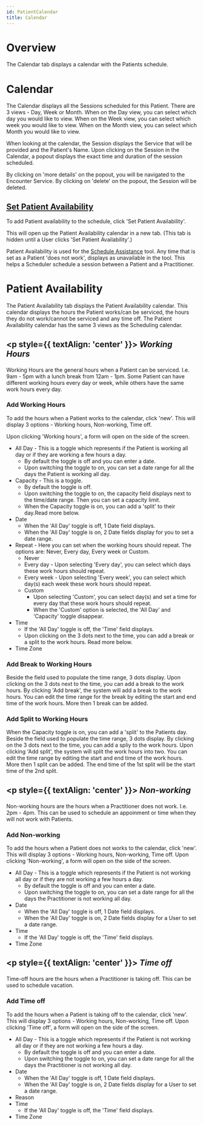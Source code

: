 ```yaml
---
id: PatientCalendar
title: Calendar
---
```

# Overview

The Calendar tab displays a calendar with the Patients schedule.   

# Calendar

The Calendar displays all the Sessions scheduled for this Patient. There are 3 views - Day, Week or Month. When on the Day view, you can select which day you would like to view. When on the Week view, you can select which week you would like to view. When on the Month view, you can select which Month you would like to view.

When looking at the calendar, the Session displays the Service that will be provided and the Patient's Name. Upon clicking on the Session in the Calendar, a popout displays the exact time and duration of the session scheduled. 

By clicking on 'more details' on the popout, you will be navigated to the Encounter Service. By clicking on 'delete' on the popout, the Session will be deleted.

 ## <u> Set Patient Availability </u>
 
 To add Patient availability to the schedule, click 'Set Patient Availability'. 
 
 This will open up the Patient Availability calendar in a new tab. (This tab is hidden until a User clicks 'Set Patient Availability'.)

Patient Availability is used for the [Schedule Assistance](../Scheduling/ScheduleAssistance.md) tool. Any time that is set as a Patient 'does not work', displays as unavailable in the tool. This helps a Scheduler schedule a session between a Patient and a Practitioner. 

# Patient Availability

The Patient Availability tab displays the Patient Availability calendar. This calendar displays the hours the Patient works/can be serviced, the hours they do not work/cannot be serviced and any time off. The Patient Availability calendar has the same 3 views as the Scheduling calendar. 


## <p style={{ textAlign: 'center' }}><i> Working Hours </i> </p>
  
Working Hours are the general hours when a Patient can be serviced. I.e. 9am - 5pm with a lunch break from 12am - 1pm. Some Patient can have different working hours every day or week, while others have the same work hours every day. 

### Add Working Hours

To add the hours when a Patient works to the calendar, click 'new'. This will display 3 options - Working hours, Non-working, Time off. 

Upon clicking 'Working hours', a form will open on the side of the screen. 

- All Day - This is a toggle which represents if the Patient is working all day or if they are working a few hours a day. 
    - By default the toggle is off and you can enter a date.
    - Upon switching the toggle to on, you can set a date range for all the days the Patient is working all day.
- Capacity - This is a toggle. 
    - By default the toggle is off.
    - Upon switching the toggle to on, the capacity field displays next to the time/date range. Then you can set a capacity limit.
    - When the Capacity toggle is on, you can add a 'split' to their day.Read more below.
- Date 
    - When the 'All Day' toggle is off, 1 Date field displays.
    - When the 'All Day' toggle is on, 2 Date fields display for you to set a date range.
- Repeat - Here you can set when the working hours should repeat. The options are: Never, Every day, Every week or Custom. 
    - Never
    - Every day - Upon selecting 'Every day', you can select which days these work hours should repeat. 
    - Every week -  Upon selecting 'Every week', you can select which day(s) each week these work hours should repeat.
    - Custom 
        - Upon selecting 'Custom', you can select day(s) and set a time for every day that these work hours should repeat.
        - When the 'Custom' option is selected, the 'All Day' and 'Capacity' toggle disappear.
- Time
    - If the 'All Day' toggle is off, the 'Time' field displays. 
    - Upon clicking on the 3 dots next to the time, you can add a break or a split to the work hours. Read more below.
- Time Zone

### Add Break to Working Hours

Beside the field used to populate the time range, 3 dots display. Upon clicking on the 3 dots next to the time, you can add a break to the work hours. By clicking 'Add break', the system will add a break to the work hours. You can edit the time range for the break by editing the start and end time of the work hours. More then 1 break can be added.

### Add Split to Working Hours
When the Capacity toggle is on, you can add a 'split' to the Patients day. Beside the field used to populate the time range, 3 dots display. By clicking on the 3 dots next to the time, you can add a spliy to the work hours. Upon clicking 'Add split', the system will split the work hours into two. You can edit the time range by editing the start and end time of the work hours. More then 1 split can be added. The end time of the 1st split will be the start time of the 2nd split. 

## <p style={{ textAlign: 'center' }}><i> Non-working </i> </p>

Non-working hours are the hours when a Practitioner does not work. I.e. 2pm - 4pm. This can be used to schedule an appoinment or time when they will not work with Patients. 

### Add Non-working

To add the hours when a Patient does not works to the calendar, click 'new'. This will display 3 options - Working hours, Non-working, Time off. Upon clicking 'Non-working', a form will open on the side of the screen. 

- All Day - This is a toggle which represents if the Patient is not working all day or if they are not working a few hours a day. 
    - By default the toggle is off and you can enter a date.
    - Upon switching the toggle to on, you can set a date range for all the days the Practitioner is not working all day.
- Date 
    - When the 'All Day' toggle is off, 1 Date field displays.
    - When the 'All Day' toggle is on, 2 Date fields display for a User to set a date range. 
- Time
    - If the 'All Day' toggle is off, the 'Time' field displays. 
- Time Zone


## <p style={{ textAlign: 'center' }}><i> Time off </i> </p>

 Time-off hours are the hours when a Practitioner is taking off. This can be used to schedule vacation. 

### Add Time off

To add the hours when a Patient is taking off to the calendar, click 'new'. This will display 3 options - Working hours, Non-working, Time off. Upon clicking 'Time off', a form will open on the side of the screen. 

- All Day - This is a toggle which represents if the Patient is not working all day or if they are not working a few hours a day. 
    - By default the toggle is off and you can enter a date.
    - Upon switching the toggle to on, you can set a date range for all the days the Practitioner is not working all day. 
- Date 
    - When the 'All Day' toggle is off, 1 Date field displays.
    - When the 'All Day' toggle is on, 2 Date fields display for a User to set a date range.
- Reason
- Time
    - If the 'All Day' toggle is off, the 'Time' field displays. 
- Time Zone